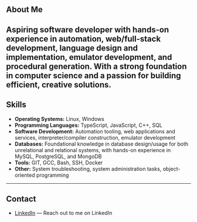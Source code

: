 ## About Me

Aspiring software developer with hands-on experience in automation, web/full-stack development, language design and implementation, emulator development, and procedural generation. With a strong foundation in computer science and a passion for building efficient, creative solutions.
---

## Skills

- **Operating Systems:** Linux, Windows  
- **Programming Languages:** TypeScript, JavaScript, C++, SQL  
- **Software Development:** Automation tooling, web applications and services, interpreter/compiler construction, emulator development  
- **Databases:** Foundational knowledge in database design/usage for both unrelational and relational systems, with hands-on experience in MySQL, PostgreSQL, and MongoDB  
- **Tools:** GIT, GCC, Bash, SSH, Docker  
- **Other:** System troubleshooting, system administration tasks, object-oriented programming  

---

## Contact

- [LinkedIn](https://www.linkedin.com/in/monroyn/) — Reach out to me on LinkedIn
